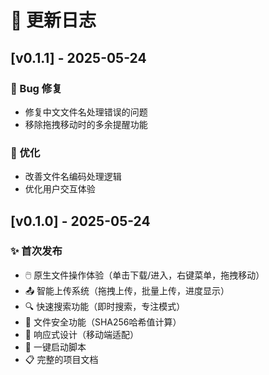 # 📝 更新日志

## [v0.1.1] - 2025-05-24

### 🐛 Bug 修复
- 修复中文文件名处理错误的问题
- 移除拖拽移动时的多余提醒功能

### 🔧 优化
- 改善文件名编码处理逻辑
- 优化用户交互体验

## [v0.1.0] - 2025-05-24

### ✨ 首次发布
- 🖱️ 原生文件操作体验（单击下载/进入，右键菜单，拖拽移动）
- 📤 智能上传系统（拖拽上传，批量上传，进度显示）
- 🔍 快速搜索功能（即时搜索，专注模式）
- 🔐 文件安全功能（SHA256哈希值计算）
- 📱 响应式设计（移动端适配）
- 🚀 一键启动脚本
- 📋 完整的项目文档
